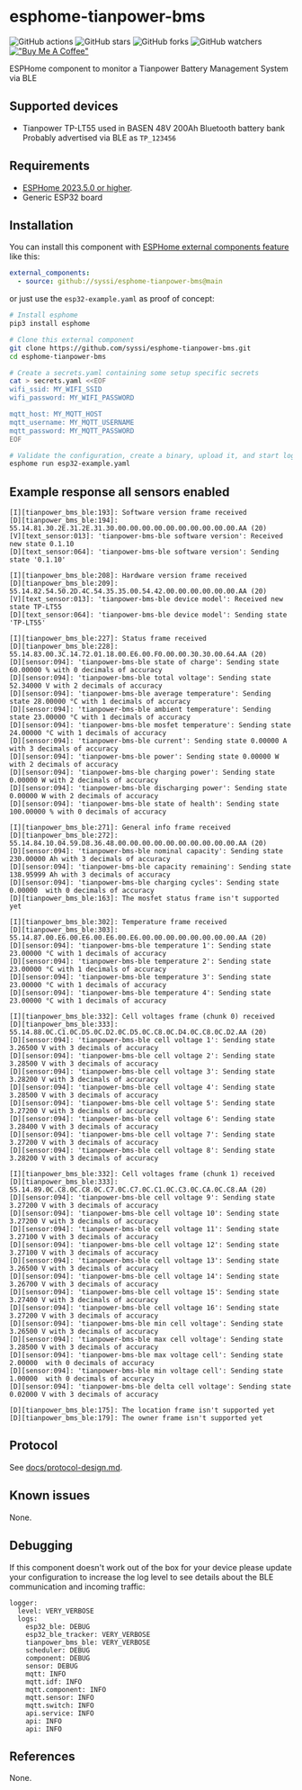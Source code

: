 # esphome-tianpower-bms

![GitHub actions](https://github.com/syssi/esphome-tianpower-bms/actions/workflows/ci.yaml/badge.svg)
![GitHub stars](https://img.shields.io/github/stars/syssi/esphome-tianpower-bms)
![GitHub forks](https://img.shields.io/github/forks/syssi/esphome-tianpower-bms)
![GitHub watchers](https://img.shields.io/github/watchers/syssi/esphome-tianpower-bms)
[!["Buy Me A Coffee"](https://img.shields.io/badge/buy%20me%20a%20coffee-donate-yellow.svg)](https://www.buymeacoffee.com/syssi)

ESPHome component to monitor a Tianpower Battery Management System via BLE

## Supported devices

* Tianpower TP-LT55 used in BASEN 48V 200Ah Bluetooth battery bank<br>
  Probably advertised via BLE as `TP_123456`

## Requirements

* [ESPHome 2023.5.0 or higher](https://github.com/esphome/esphome/releases).
* Generic ESP32 board

## Installation

You can install this component with [ESPHome external components feature](https://esphome.io/components/external_components.html) like this:
```yaml
external_components:
  - source: github://syssi/esphome-tianpower-bms@main
```

or just use the `esp32-example.yaml` as proof of concept:

```bash
# Install esphome
pip3 install esphome

# Clone this external component
git clone https://github.com/syssi/esphome-tianpower-bms.git
cd esphome-tianpower-bms

# Create a secrets.yaml containing some setup specific secrets
cat > secrets.yaml <<EOF
wifi_ssid: MY_WIFI_SSID
wifi_password: MY_WIFI_PASSWORD

mqtt_host: MY_MQTT_HOST
mqtt_username: MY_MQTT_USERNAME
mqtt_password: MY_MQTT_PASSWORD
EOF

# Validate the configuration, create a binary, upload it, and start logs
esphome run esp32-example.yaml

```

## Example response all sensors enabled

```
[I][tianpower_bms_ble:193]: Software version frame received
[D][tianpower_bms_ble:194]:   55.14.81.30.2E.31.2E.31.30.00.00.00.00.00.00.00.00.00.00.AA (20)
[V][text_sensor:013]: 'tianpower-bms-ble software version': Received new state 0.1.10
[D][text_sensor:064]: 'tianpower-bms-ble software version': Sending state '0.1.10'

[I][tianpower_bms_ble:208]: Hardware version frame received
[D][tianpower_bms_ble:209]:   55.14.82.54.50.2D.4C.54.35.35.00.54.42.00.00.00.00.00.00.AA (20)
[V][text_sensor:013]: 'tianpower-bms-ble device model': Received new state TP-LT55
[D][text_sensor:064]: 'tianpower-bms-ble device model': Sending state 'TP-LT55'

[I][tianpower_bms_ble:227]: Status frame received
[D][tianpower_bms_ble:228]:   55.14.83.00.3C.14.72.01.18.00.E6.00.F0.00.00.30.30.00.64.AA (20)
[D][sensor:094]: 'tianpower-bms-ble state of charge': Sending state 60.00000 % with 0 decimals of accuracy
[D][sensor:094]: 'tianpower-bms-ble total voltage': Sending state 52.34000 V with 2 decimals of accuracy
[D][sensor:094]: 'tianpower-bms-ble average temperature': Sending state 28.00000 °C with 1 decimals of accuracy
[D][sensor:094]: 'tianpower-bms-ble ambient temperature': Sending state 23.00000 °C with 1 decimals of accuracy
[D][sensor:094]: 'tianpower-bms-ble mosfet temperature': Sending state 24.00000 °C with 1 decimals of accuracy
[D][sensor:094]: 'tianpower-bms-ble current': Sending state 0.00000 A with 3 decimals of accuracy
[D][sensor:094]: 'tianpower-bms-ble power': Sending state 0.00000 W with 2 decimals of accuracy
[D][sensor:094]: 'tianpower-bms-ble charging power': Sending state 0.00000 W with 2 decimals of accuracy
[D][sensor:094]: 'tianpower-bms-ble discharging power': Sending state 0.00000 W with 2 decimals of accuracy
[D][sensor:094]: 'tianpower-bms-ble state of health': Sending state 100.00000 % with 0 decimals of accuracy

[I][tianpower_bms_ble:271]: General info frame received
[D][tianpower_bms_ble:272]:   55.14.84.10.04.59.D8.36.48.00.00.00.00.00.00.00.00.00.00.AA (20)
[D][sensor:094]: 'tianpower-bms-ble nominal capacity': Sending state 230.00000 Ah with 3 decimals of accuracy
[D][sensor:094]: 'tianpower-bms-ble capacity remaining': Sending state 138.95999 Ah with 3 decimals of accuracy
[D][sensor:094]: 'tianpower-bms-ble charging cycles': Sending state 0.00000  with 0 decimals of accuracy
[D][tianpower_bms_ble:163]: The mosfet status frame isn't supported yet

[I][tianpower_bms_ble:302]: Temperature frame received
[D][tianpower_bms_ble:303]:   55.14.87.00.E6.00.E6.00.E6.00.E6.00.00.00.00.00.00.00.00.AA (20)
[D][sensor:094]: 'tianpower-bms-ble temperature 1': Sending state 23.00000 °C with 1 decimals of accuracy
[D][sensor:094]: 'tianpower-bms-ble temperature 2': Sending state 23.00000 °C with 1 decimals of accuracy
[D][sensor:094]: 'tianpower-bms-ble temperature 3': Sending state 23.00000 °C with 1 decimals of accuracy
[D][sensor:094]: 'tianpower-bms-ble temperature 4': Sending state 23.00000 °C with 1 decimals of accuracy

[I][tianpower_bms_ble:332]: Cell voltages frame (chunk 0) received
[D][tianpower_bms_ble:333]:   55.14.88.0C.C1.0C.D5.0C.D2.0C.D5.0C.C8.0C.D4.0C.C8.0C.D2.AA (20)
[D][sensor:094]: 'tianpower-bms-ble cell voltage 1': Sending state 3.26500 V with 3 decimals of accuracy
[D][sensor:094]: 'tianpower-bms-ble cell voltage 2': Sending state 3.28500 V with 3 decimals of accuracy
[D][sensor:094]: 'tianpower-bms-ble cell voltage 3': Sending state 3.28200 V with 3 decimals of accuracy
[D][sensor:094]: 'tianpower-bms-ble cell voltage 4': Sending state 3.28500 V with 3 decimals of accuracy
[D][sensor:094]: 'tianpower-bms-ble cell voltage 5': Sending state 3.27200 V with 3 decimals of accuracy
[D][sensor:094]: 'tianpower-bms-ble cell voltage 6': Sending state 3.28400 V with 3 decimals of accuracy
[D][sensor:094]: 'tianpower-bms-ble cell voltage 7': Sending state 3.27200 V with 3 decimals of accuracy
[D][sensor:094]: 'tianpower-bms-ble cell voltage 8': Sending state 3.28200 V with 3 decimals of accuracy

[I][tianpower_bms_ble:332]: Cell voltages frame (chunk 1) received
[D][tianpower_bms_ble:333]:   55.14.89.0C.C8.0C.C8.0C.C7.0C.C7.0C.C1.0C.C3.0C.CA.0C.C8.AA (20)
[D][sensor:094]: 'tianpower-bms-ble cell voltage 9': Sending state 3.27200 V with 3 decimals of accuracy
[D][sensor:094]: 'tianpower-bms-ble cell voltage 10': Sending state 3.27200 V with 3 decimals of accuracy
[D][sensor:094]: 'tianpower-bms-ble cell voltage 11': Sending state 3.27100 V with 3 decimals of accuracy
[D][sensor:094]: 'tianpower-bms-ble cell voltage 12': Sending state 3.27100 V with 3 decimals of accuracy
[D][sensor:094]: 'tianpower-bms-ble cell voltage 13': Sending state 3.26500 V with 3 decimals of accuracy
[D][sensor:094]: 'tianpower-bms-ble cell voltage 14': Sending state 3.26700 V with 3 decimals of accuracy
[D][sensor:094]: 'tianpower-bms-ble cell voltage 15': Sending state 3.27400 V with 3 decimals of accuracy
[D][sensor:094]: 'tianpower-bms-ble cell voltage 16': Sending state 3.27200 V with 3 decimals of accuracy
[D][sensor:094]: 'tianpower-bms-ble min cell voltage': Sending state 3.26500 V with 3 decimals of accuracy
[D][sensor:094]: 'tianpower-bms-ble max cell voltage': Sending state 3.28500 V with 3 decimals of accuracy
[D][sensor:094]: 'tianpower-bms-ble max voltage cell': Sending state 2.00000  with 0 decimals of accuracy
[D][sensor:094]: 'tianpower-bms-ble min voltage cell': Sending state 1.00000  with 0 decimals of accuracy
[D][sensor:094]: 'tianpower-bms-ble delta cell voltage': Sending state 0.02000 V with 3 decimals of accuracy

[D][tianpower_bms_ble:175]: The location frame isn't supported yet
[D][tianpower_bms_ble:179]: The owner frame isn't supported yet
```

## Protocol

See [docs/protocol-design.md](docs/protocol-design.md).

## Known issues

None.

## Debugging

If this component doesn't work out of the box for your device please update your configuration to increase the log level to see details about the BLE communication and incoming traffic:

```
logger:
  level: VERY_VERBOSE
  logs:
    esp32_ble: DEBUG
    esp32_ble_tracker: VERY_VERBOSE
    tianpower_bms_ble: VERY_VERBOSE
    scheduler: DEBUG
    component: DEBUG
    sensor: DEBUG
    mqtt: INFO
    mqtt.idf: INFO
    mqtt.component: INFO
    mqtt.sensor: INFO
    mqtt.switch: INFO
    api.service: INFO
    api: INFO
    api: INFO
```

## References

None.
